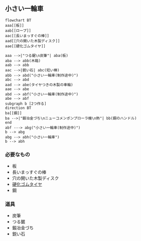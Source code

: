 ## 小さい一輪車
```mermaid
flowchart BT
aaa[[板]]
aab[[ロープ]]
aac[[長いまっすぐの棒]]
aad[[穴の開いた木製ディスク]]
aae[[硬化ゴムタイヤ]]

aaa -->|"つる鋸\n炭筆"| aba(板)
aba --> abb(木箱)
aab --> abb
aac -->|鋭い石| abc(短い棒)
abb --> abd("小さい一輪車(制作途中)")
abc --> abd
aad --> abe(タイヤつきの木製の車輪)
aae --> abe
abd --> abf("小さい一輪車(制作途中)")
abe --> abf
subgraph b [2つ作る]
direction BT
ba[[鋼]]
ba -->|"鍛冶金づち\nニューコメンポンプローラ機\n熱"| bb(鋼のハンドル)
end
abf ---> abg("小さい一輪車(制作途中)")
b --> abg
abg --> abh("小さい一輪車")
b --> abh
```
### 必要なもの
* 板
* 長いまっすぐの棒
* 穴の開いた木製ディスク
* [硬化ゴムタイヤ](https://github.com/aya-0p/yah-craft-recipe/blob/main/Rubber.md)
* 鋼
### 道具
* 炭筆
* つる鋸
* 鍛冶金づち
* 鋭い石
